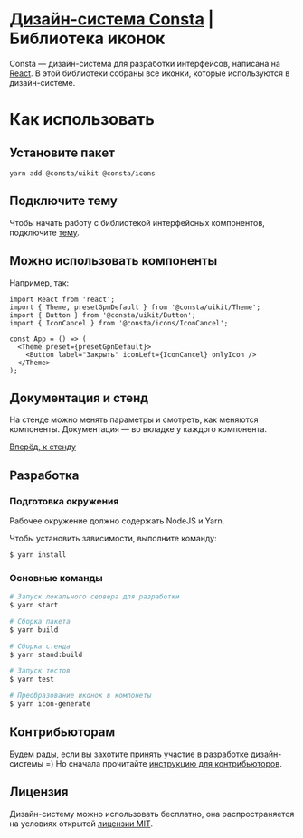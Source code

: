# [Дизайн-система Consta](http://consta.design/) | Библиотека иконок

Consta — дизайн-система для разработки интерфейсов, написана на [React](https://reactjs.org/). В этой библиотеки собраны все иконки, которые используются в дизайн-системе.

# Как использовать

## Установите пакет

`yarn add @consta/uikit @consta/icons`

## Подключите тему

Чтобы начать работу с библиотекой интерфейсных компонентов, подключите [тему](https://consta.design/libs/portal/theme-themeabout).

## Можно использовать компоненты

Например, так:

```tsx
import React from 'react';
import { Theme, presetGpnDefault } from '@consta/uikit/Theme';
import { Button } from '@consta/uikit/Button';
import { IconCancel } from '@consta/icons/IconCancel';

const App = () => (
  <Theme preset={presetGpnDefault}>
    <Button label="Закрыть" iconLeft={IconCancel} onlyIcon />
  </Theme>
);
```

## Документация и стенд

На стенде можно менять параметры и смотреть, как меняются компоненты. Документация — во вкладке у каждого компонента.

[Вперёд, к стенду](https://consta.design/libs/icons)

## Разработка

### Подготовка окружения

Рабочее окружение должно содержать NodeJS и Yarn.

Чтобы установить зависимости, выполните команду:

```sh
$ yarn install
```

### Основные команды

```sh
# Запуск локального сервера для разработки
$ yarn start

# Сборка пакета
$ yarn build

# Сборка стенда
$ yarn stand:build

# Запуск тестов
$ yarn test

# Преобразование иконок в компонеты
$ yarn icon-generate
```

## Контрибьюторам

Будем рады, если вы захотите принять участие в разработке дизайн-системы =) Но сначала прочитайте [инструкцию для контрибьюторов](https://consta.design/libs/portal/contributers-code).

## Лицензия

Дизайн-систему можно использовать бесплатно, она распространяется на условиях открытой [лицензии MIT](https://consta.design/static/licence_mit.pdf).
